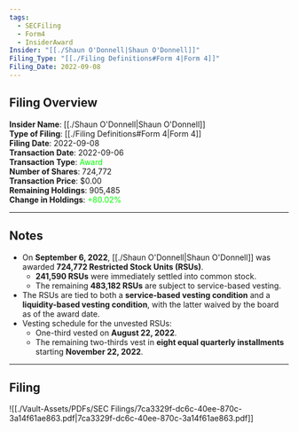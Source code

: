 ```yaml
---
tags:
  - SECFiling
  - Form4
  - InsiderAward
Insider: "[[./Shaun O'Donnell|Shaun O'Donnell]]"
Filing_Type: "[[./Filing Definitions#Form 4|Form 4]]"
Filing_Date: 2022-09-08
---
```


## Filing Overview

**Insider Name**: [[./Shaun O'Donnell|Shaun O'Donnell]]  
**Type of Filing**: [[./Filing Definitions#Form 4|Form 4]]  
**Filing Date**: 2022-09-08  
**Transaction Date**: 2022-09-06  
**Transaction Type**: <span style="color:lime">Award</span>  
**Number of Shares**: 724,772  
**Transaction Price**: $0.00  
**Remaining Holdings**: 905,485  
**Change in Holdings**: <span style="color:lime">+80.02%</span>  

---

## Notes

- On **September 6, 2022**, [[./Shaun O'Donnell|Shaun O'Donnell]] was awarded **724,772 Restricted Stock Units (RSUs)**.  
  - **241,590 RSUs** were immediately settled into common stock.  
  - The remaining **483,182 RSUs** are subject to service-based vesting.  
- The RSUs are tied to both a **service-based vesting condition** and a **liquidity-based vesting condition**, with the latter waived by the board as of the award date.
- Vesting schedule for the unvested RSUs:  
  - One-third vested on **August 22, 2022**.  
  - The remaining two-thirds vest in **eight equal quarterly installments** starting **November 22, 2022**.

---

## Filing

![[./Vault-Assets/PDFs/SEC Filings/7ca3329f-dc6c-40ee-870c-3a14f61ae863.pdf|7ca3329f-dc6c-40ee-870c-3a14f61ae863.pdf]]
